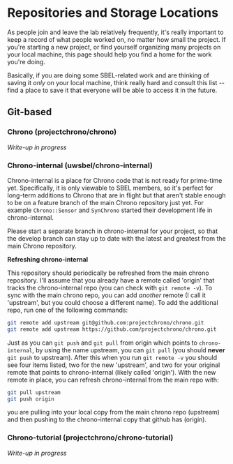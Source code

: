 # Repositories and Storage Locations

As people join and leave the lab relatively frequently, it's really important to keep a record of what people worked on, no matter how small the project. If you're starting a new project, or find yourself organizing many projects on your local machine, this page should help you find a home for the work you're doing. 

Basically, if you are doing some SBEL-related work and are thinking of saving it *only* on your local machine, think really hard and consult this list -- find a place to save it that everyone will be able to access it in the future.

## Git-based

### Chrono (projectchrono/chrono)

_Write-up in progress_

### Chrono-internal (uwsbel/chrono-internal)

Chrono-internal is a place for Chrono code that is not ready for prime-time yet. Specifically, it is only viewable to SBEL members, so it's perfect for long-term additions to Chrono that are in flight but that aren't stable enough to be on a feature branch of the main Chrono repository just yet. For example `Chrono::Sensor` and `SynChrono` started their development life in chrono-internal. 

Please start a separate branch in chrono-internal for your project, so that the develop branch can stay up to date with the latest and greatest from the main Chrono repository. 

**Refreshing chrono-internal**

This repository should periodically be refreshed from the main chrono repository. I'll assume that you already have a remote called 'origin' that tracks the chrono-internal repo (you can check with `git remote -v`). To sync with the main chrono repo, you can add _another_ remote (I call it 'upstream', but you could choose a different name). To add the additional repo, run one of the following commands:

````bash
git remote add upstream git@github.com:projectchrono/chrono.git         (ssh version)
git remote add upstream https://github.com/projectchrono/chrono.git     (https version)
````

Just as you can `git push` and `git pull` from origin which points to `chrono-internal`, by using the name upstream, you can `git pull` (you should **never** `git push` to upstream). After this when you run `git remote -v` you should see four items listed, two for the new 'upstream', and two for your original remote that points to chrono-internal (likely called 'origin'). With the new remote in place, you can refresh chrono-internal from the main repo with:

````bash
git pull upstream
git push origin
````
you are pulling into your local copy from the main chrono repo (upstream) and then pushing to the chrono-internal copy that github has (origin).


### Chrono-tutorial (projectchrono/chrono-tutorial)

_Write-up in progress_